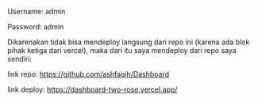 Username: admin

Password: admin

Dikarenakan tidak bisa mendeploy langsung dari repo ini (karena ada blok pihak ketiga dari vercel), maka dari itu saya mendeploy dari repo saya sendiri:

link repo: https://github.com/ashfaqih/Dashboard

link deploy: https://dashboard-two-rose.vercel.app/
